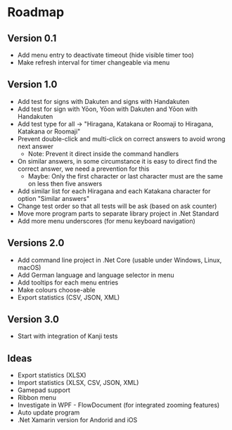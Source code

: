﻿# Roadmap

## Version 0.1
* Add menu entry to deactivate timeout (hide visible timer too)
* Make refresh interval for timer changeable via menu

## Version 1.0
* Add test for signs with Dakuten and signs with Handakuten
* Add test for sign with Yōon, Yōon with Dakuten and Yōon with Handakuten
* Add test type for all -> "Hiragana, Katakana or Roomaji to Hiragana, Katakana or Roomaji"
* Prevent double-click and multi-click on correct answers to avoid wrong next answer
  * Note: Prevent it direct inside the command handlers
* On similar answers, in some circumstance it is easy to direct find the correct answer, we need a prevention for this 
  * Maybe: Only the first character or last character must are the same on less then five answers
* Add similar list for each Hiragana and each Katakana character for option "Similar answers"
* Change test order so that all tests will be ask (based on ask counter)
* Move more program parts to separate library project in .Net Standard
* Add more menu underscores (for menu keyboard navigation)

## Versions 2.0
* Add command line project in .Net Core (usable under Windows, Linux, macOS)
* Add German language and language selector in menu
* Add tooltips for each menu entries
* Make colours choose-able
* Export statistics (CSV, JSON, XML)

## Version 3.0
* Start with integration of Kanji tests

## Ideas
* Export statistics (XLSX)
* Import statistics (XLSX, CSV, JSON, XML)
* Gamepad support
* Ribbon menu
* Investigate in WPF - FlowDocument (for integrated zooming features)
* Auto update program
* .Net Xamarin version for Andorid and iOS
